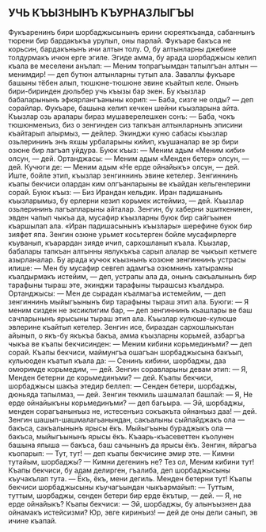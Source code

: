 ## УЧЬ КЪЫЗНЫНЪ КЪУРНАЗЛЫГЪЫ

Фукъаренинъ бири шорбаджысынынъ ерини сюреяткъанда, сабаннынъ тюрени бир бардакъкъа урулып, оны парлай. Фукъаре бакъса не корьсин, бардакънынъ ичи алтын толу. О, бу алтынларны джебине толдурмакъ ичюн ерге эгиле. Эгиде амма, бу арада шорбаджысы келип къала ве меселени анълап:
— Меним топрагъымдан тапылгъан алтын — менимдир! — деп бутюн алтынларны тутып ала.
Заваллы фукъаре башыны тёбен алып, тюшюне-тюшюне эвине къайтып келе. Онынъ бири-биринден дюльбер учь къызы бар экен. Бу къызлар бабаларынынъ эфкярлангъаныны корип:
— Баба, сизге не олды? — деп сорайлар.
Фукъаре, башына келип кечкен шейни къызларына айта. Къызлар озь аралары бираз мушаверелешкен сонъ:
— Баба, чокъ тюшюнменъиз, биз о зенгинден сиз тапкъан алтынларнынъ эписини къайтарып алырмыз, — дейлер.
Экинджи куню сабасы къызлар озьлерининъ энъ яхшы урбаларыны кийип, къушаналар ве эр бири озюне бир лагъап уйдура. Буюк къыз:
— Меним адым «Меним киби» олсун, — дей.
Ортанджасы:
— Меним адым «Менден бетер» олсун, —дей.
Кучюги де:
— Меним адым «Не ерде ойнайыкъ» олсун, — дей.
Иште, бойле этип, къызлар зенгиннинъ эвине кетелер. Зенгиннинъ къапы бекчиси олардан ким олгъанларыны ве къайдан кельгенлерини сорай. Буюк къыз:
— Биз Ирандан кельдик. Иран падишанынъ къызларымыз, бу ерлерни кезип корьмек истеймиз, — дей. Къызлар озьлерининъ лагъапларыны айталар.
Зенгин, бу хаберни эшиткенинен, эвден чапып чыкъа да, мусафир къызларны буюк бир сайгъынен къаршылап ала. «Иран падишасынынъ къызлары» шерефине буюк бир зияфет япа. Зенгин озюне урьмет косьтерген бойле мусафирлерге къуванып, къарардан зияде ичип, сархошланып къала. Къызлар, бабалары тапкъан алтынны явлукъкъа сарып алалар ве чыкъып кетмеге азырланалар. Бу арада кучюк къызнынъ козюне зенгиннинъ устрасы илише:
— Мен бу мусафир севгеп адамгъа озюмнинъ хатырамны къалдырмакъ истейим, — деп, устрапы ала да, онынъ сакъалынынъ бир тарафыны тыраш эте, экинджи тарафыны тырашсыз къалдыра.
Ортанджысы:
— Мен де сырадан къалмагъа истемейим, — деп зенгиннинъ мыйыгъынынъ бир тарафыны тыраш этип ала.
Буюги:
— Я меним сизден не эксиклигим бар, — деп зенгиннинъ къашлары ве баш сачларынынъ ярысыны тыраш этип ала.
Къызлар кулюше-кулюше эвлерине къайтып кетелер. Зенгин исе, бираздан сархошлыкътан айынып, о якъ-бу якъкъа бакъа, амма къызларны корьмей, азбаргъа чыкъа ве къапы
бекчисинден:
— Меним кибини корьмединъми? — деп сорай. Къапы бекчиси, маймунгъа ошагъан шорбаджысына бакъып, кульюоден къатып къала да:
— Сенинъ кибини, шорбаджы, даа омюримде корьмедим, — дей.
Зенгин соравларыны девам этип:
— Я, Менден бетерни де корьмединъми? — дей.
Къапы бекчиси, шорбаджысы шакъа этедир беллеп:
— Сенден бетери, шорбаджы, дюньяда тапылмаз, — дей.
Зенгин текмиль шашмалап башлай: — Я, Не ерде ойнайыкъны корьмединъми? — деп багьыра.
— Эй, шорбаджы, менден сорагъанынъыз не, истесенъиз сокъакъта ойнанъыз даа! — дей.
Зенгин шашып-шашмалагьанындан, сакъалыны сыйпайджакъ ола — бакъса, сакъалынынъ ярысы ёкъ. Мыйыгъыны бураджыкъ ола — бакъса, мыйыгъынынъ ярысы ёкъ. Къаарь-къасеветтен къолунен башына япыша — бакъса, баш сачынынъ да ярысы ёкъ.
Зенгин, яйрагъа къопарып:
— Тут, тут! — деп къапы бекчисине эмир эте.
— Кимни тутайым, шорбаджы?
— Кимни дегенинъ не? Тез ол, Меним кибини тут!
Къапы бекчиси, бу адам делирген, гъалиба, деп шорбаджысыны къучакълап тута.
— Ёкъ, ёкъ, мени дегиль. Менден бетерни тут!
Къапы бекчиси шорбаджысыны къучагъындан чыкъармайып:
— Туттым, туттым, шорбаджы, сенден бетери бир ерде ёкътыр, — дей.
— Я, не ерде ойнайыкъ?
Къапы бекчиси:
— Эй, шорбаджы, бу алынъызнен даа ойнамакъ истейсизми? Юр, эвге киринъиз! — дей де оны дели санып, эв ичине къапай.
